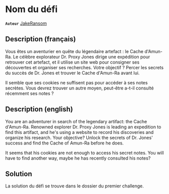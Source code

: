 # Nom du défi

**`Auteur`** [JakeRansom](https://github.com/Jake-Ransom)

## Description (français)

Vous êtes un aventurier en quête du légendaire artefact : le Cache d'Amun-Ra. Le célèbre explorateur Dr. Proxy Jones dirige une expédition pour retrouver cet artefact, et il utilise un site web pour consigner ses découvertes et organiser ses recherches.
Votre objectif ? Percer les secrets du succès de Dr. Jones et trouver le Cache d'Amun-Ra avant lui.

Il semble que ses cookies ne suffisent pas pour accéder à ses notes secrètes.
Vous devrez trouver un autre moyen, peut-être a-t-il consulté récemment ses notes ?

## Description (english)

You are an adventurer in search of the legendary artifact: the Cache d'Amun-Ra. Renowned explorer Dr. Proxy Jones is leading an expedition to find this artifact, and he's using a website to record his discoveries and organize his research.
Your objective? Unlock the secrets of Dr. Jones' success and find the Cache of Amun-Ra before he does.

It seems that his cookies are not enough to access his secret notes.
You will have to find another way, maybe he has recently consulted his notes?

## Solution

La solution du défi se trouve dans le dossier du premier challenge.
